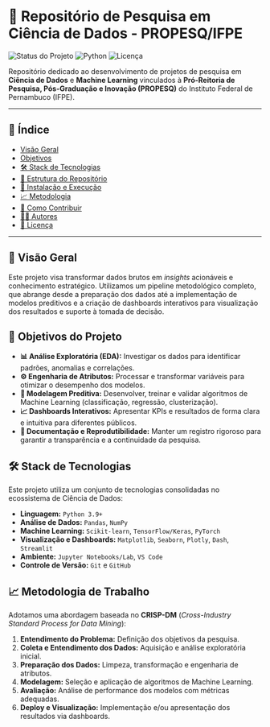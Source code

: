 # 🔬 Repositório de Pesquisa em Ciência de Dados - PROPESQ/IFPE

![Status do Projeto](https://img.shields.io/badge/status-em%20desenvolvimento-yellowgreen)
![Python](https://img.shields.io/badge/python-3.9+-blue.svg)
![Licença](https://img.shields.io/badge/licen%C3%A7a-MIT-lightgrey)

Repositório dedicado ao desenvolvimento de projetos de pesquisa em **Ciência de Dados** e **Machine Learning** vinculados à **Pró-Reitoria de Pesquisa, Pós-Graduação e Inovação (PROPESQ)** do Instituto Federal de Pernambuco (IFPE).

---

## 📜 Índice

* [Visão Geral](#-visão-geral)
* [Objetivos](#-objetivos-do-projeto)
* [🛠️ Stack de Tecnologias](#-stack-de-tecnologias)
* [📁 Estrutura do Repositório](#-estrutura-do-repositório)
* [🚀 Instalação e Execução](#-instalação-e-execução)
* [📈 Metodologia](#-metodologia-de-trabalho)
* [🤝 Como Contribuir](#-como-contribuir)
* [👨‍💻 Autores](#-autores)
* [📄 Licença](#-licença)

---

## 📖 Visão Geral

Este projeto visa transformar dados brutos em *insights* acionáveis e conhecimento estratégico. Utilizamos um pipeline metodológico completo, que abrange desde a preparação dos dados até a implementação de modelos preditivos e a criação de dashboards interativos para visualização dos resultados e suporte à tomada de decisão.

## 🎯 Objetivos do Projeto

-   **📊 Análise Exploratória (EDA):** Investigar os dados para identificar padrões, anomalias e correlações.
-   **⚙️ Engenharia de Atributos:** Processar e transformar variáveis para otimizar o desempenho dos modelos.
-   **🤖 Modelagem Preditiva:** Desenvolver, treinar e validar algoritmos de Machine Learning (classificação, regressão, clusterização).
-   **📈 Dashboards Interativos:** Apresentar KPIs e resultados de forma clara e intuitiva para diferentes públicos.
-   **📄 Documentação e Reprodutibilidade:** Manter um registro rigoroso para garantir a transparência e a continuidade da pesquisa.

## 🛠️ Stack de Tecnologias

Este projeto utiliza um conjunto de tecnologias consolidadas no ecossistema de Ciência de Dados:

-   **Linguagem:** `Python 3.9+`
-   **Análise de Dados:** `Pandas`, `NumPy`
-   **Machine Learning:** `Scikit-learn`, `TensorFlow/Keras`, `PyTorch`
-   **Visualização e Dashboards:** `Matplotlib`, `Seaborn`, `Plotly`, `Dash`, `Streamlit`
-   **Ambiente:** `Jupyter Notebooks/Lab`, `VS Code`
-   **Controle de Versão:** `Git` e `GitHub`

## 📈 Metodologia de Trabalho

Adotamos uma abordagem baseada no **CRISP-DM** (*Cross-Industry Standard Process for Data Mining*):

1.  **Entendimento do Problema:** Definição dos objetivos da pesquisa.
2.  **Coleta e Entendimento dos Dados:** Aquisição e análise exploratória inicial.
3.  **Preparação dos Dados:** Limpeza, transformação e engenharia de atributos.
4.  **Modelagem:** Seleção e aplicação de algoritmos de Machine Learning.
5.  **Avaliação:** Análise de performance dos modelos com métricas adequadas.
6.  **Deploy e Visualização:** Implementação e/ou apresentação dos resultados via dashboards.
